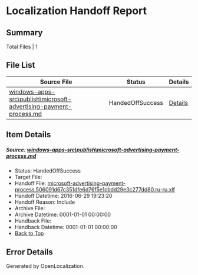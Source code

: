 # <a name='report-top'></a> Localization Handoff Report

## Summary
 Total Files | 1

## File List
 Source File | Status | Details 
 ----------- | ------ | ------- 
 [windows-apps-src\publish\microsoft-advertising-payment-process.md](https://github.com/Microsoft/windows-apps/blob/eb1a5970e83e30439108e627cc6f26f9271f5dff/windows-apps-src/publish/microsoft-advertising-payment-process.md) | HandedOffSuccess | [Details](#7916d14e58e751dc33e2d46e7e151b7943952b9d3623)

## Item Details
##### <a name='7916d14e58e751dc33e2d46e7e151b7943952b9d3623'></a> Source: [windows-apps-src\publish\microsoft-advertising-payment-process.md](https://github.com/Microsoft/windows-apps/blob/eb1a5970e83e30439108e627cc6f26f9271f5dff/windows-apps-src/publish/microsoft-advertising-payment-process.md)
* Status: HandedOffSuccess
* Target File: 
* Handoff File: [microsoft-advertising-payment-process.506091d67c351dfe6d76f5e1cbdd29e3c277dd80.ru-ru.xlf](https://github.com/Microsoft/WDG.handoff/blob/a32998d05eb9fb55d93fd95f0e25d8940eaaf346/ol-handoff/Microsoft/windows-apps.ru-ru/master/microsoft-advertising-payment-process.506091d67c351dfe6d76f5e1cbdd29e3c277dd80.ru-ru.xlf)
* Handoff Datetime: 2016-06-29 19:23:20
* Handoff Reason: Include
* Archive File: 
* Archive Datetime: 0001-01-01 00:00:00
* Handback File: 
* Handback Datetime: 0001-01-01 00:00:00
* [Back to Top](#report-top)


## Error Details

Generated by OpenLocalization.
